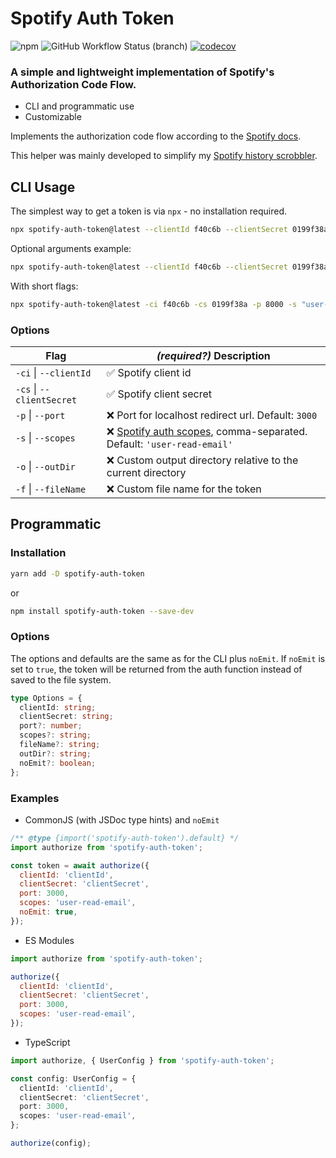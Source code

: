 # Spotify Auth Token

![npm](https://img.shields.io/npm/v/spotify-auth-token) ![GitHub Workflow Status (branch)](https://img.shields.io/github/workflow/status/eegli/spotify-auth-token/ci-unit-tests/main) [![codecov](https://codecov.io/gh/eegli/spotify-auth-token/branch/main/graph/badge.svg?token=2GK6L7KXTD)](https://codecov.io/gh/eegli/spotify-auth-token)

### A simple and lightweight implementation of Spotify's Authorization Code Flow.

- CLI and programmatic use
- Customizable

Implements the authorization code flow according to the [Spotify docs](https://developer.spotify.com/documentation/general/guides/authorization/code-flow/).

This helper was mainly developed to simplify my [Spotify history scrobbler](https://github.com/eegli/spotify-history).

## CLI Usage

The simplest way to get a token is via `npx` - no installation required.

```bash
npx spotify-auth-token@latest --clientId f40c6b --clientSecret 0199f38a
```

Optional arguments example:

```bash
npx spotify-auth-token@latest --clientId f40c6b --clientSecret 0199f38a --port 8000 --scopes "user-library-read,user-top-read"
```

With short flags:

```bash
npx spotify-auth-token@latest -ci f40c6b -cs 0199f38a -p 8000 -s "user-library-read,user-top-read"
```

### Options

| Flag                      | **_(required?)_** Description                                                                                                                             |
| ------------------------- | --------------------------------------------------------------------------------------------------------------------------------------------------------- |
| `-ci` \| `--clientId`     | ✅ Spotify client id                                                                                                                                      |
| `-cs` \| `--clientSecret` | ✅ Spotify client secret                                                                                                                                  |
| `-p` \| `--port`          | ❌ Port for localhost redirect url. Default: `3000`                                                                                                       |
| `-s` \| `--scopes`        | ❌ [Spotify auth scopes](https://developer.spotify.com/documentation/general/guides/authorization/scopes/), comma-separated. Default: `'user-read-email'` |
| `-o` \| `--outDir`        | ❌ Custom output directory relative to the current directory                                                                                              |
| `-f` \| `--fileName`      | ❌ Custom file name for the token                                                                                                                         |

## Programmatic

### Installation

```bash
yarn add -D spotify-auth-token
```

or

```bash
npm install spotify-auth-token --save-dev
```

### Options

The options and defaults are the same as for the CLI plus `noEmit`. If
`noEmit` is set to `true`, the token will be returned from the auth
function instead of saved to the file system.

```ts
type Options = {
  clientId: string;
  clientSecret: string;
  port?: number;
  scopes?: string;
  fileName?: string;
  outDir?: string;
  noEmit?: boolean;
};
```

### Examples

- CommonJS (with JSDoc type hints) and `noEmit`

```js
/** @type {import('spotify-auth-token').default} */
import authorize from 'spotify-auth-token';

const token = await authorize({
  clientId: 'clientId',
  clientSecret: 'clientSecret',
  port: 3000,
  scopes: 'user-read-email',
  noEmit: true,
});
```

- ES Modules

```js
import authorize from 'spotify-auth-token';

authorize({
  clientId: 'clientId',
  clientSecret: 'clientSecret',
  port: 3000,
  scopes: 'user-read-email',
});
```

- TypeScript

```ts
import authorize, { UserConfig } from 'spotify-auth-token';

const config: UserConfig = {
  clientId: 'clientId',
  clientSecret: 'clientSecret',
  port: 3000,
  scopes: 'user-read-email',
};

authorize(config);
```
